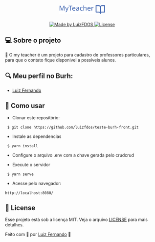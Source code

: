 <h1 align="center">
    <img alt="Trasell" title="#trasell" src="src/assets/logo.svg" width="150px" />
</h1>
<p align="center">
  <a href="https://luizfdos.github.io/">
    <img alt="Made by LuizFDOS" src="https://img.shields.io/badge/made%20by-LuizFDOS-%23F8952D">
  </a>
  <a href="LICENSE" >
    <img alt="License" src="https://img.shields.io/badge/license-MIT-%23F8952D">
  </a>
</p>

## 💻 Sobre o projeto

📖  O my teacher é um projeto para cadastro de professores particulares, para que o contato fique disponivel a possíveis alunos. 

## 🔍 Meu perfil no Burh:

- [Luiz Fernando](https://burh.com.br/luizsoares8)


## :construction_worker: Como usar 
- Clonar este repositório:
```
 $ git clone https://github.com/luizfdos/teste-burh-front.git
```
- Instale as dependencias
```
 $ yarn install
```
- Configure o arquivo .env com a chave gerada pelo crudcrud

- Execute o servidor
```
 $ yarn serve
```
- Acesse pelo navegador:
```
http://localhost:8080/
```
## :closed_book: License

Esse projeto está sob a licença MIT. Veja o arquivo [LICENSE](/LICENSE) para mais detalhes.


Feito com :purple_heart: por [Luiz Fernando](https://luizfdos.github.io) 🚀

